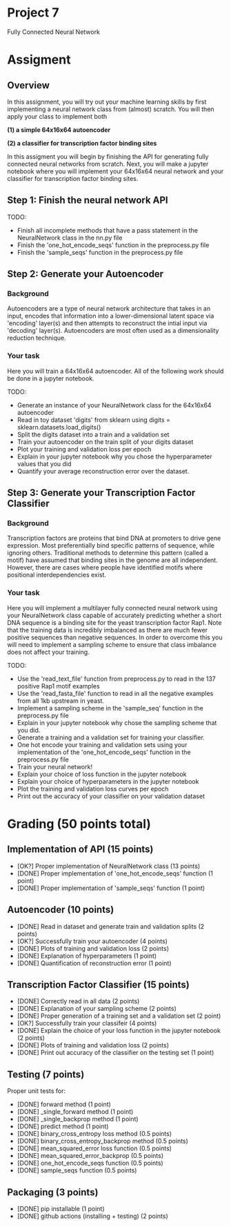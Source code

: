 # Project 7
Fully Connected Neural Network


# Assigment

## Overview
In this assignment, you will try out your machine learning skills by first implementing a neural network
class from (almost) scratch. You will then apply your class to implement both

**(1) a simple 64x16x64 autoencoder**

**(2) a classifier for transcription factor binding sites**

In this assigment you will begin by finishing the API for generating fully connected neural networks from scratch.
Next, you will make a jupyter notebook where you will implement your 64x16x64 neural network and your 
classifier for transcription factor binding sites.


## Step 1: Finish the neural network API
TODO:
* Finish all incomplete methods that have a pass statement in the NeuralNetwork class in the nn.py file
* Finish the 'one_hot_encode_seqs' function in the preprocess.py file
* Finish the 'sample_seqs' function in the preprocess.py file


## Step 2: Generate your Autoencoder
### Background
Autoencoders are a type of neural network architecture that takes in an input, encodes that information
into a lower-dimensional latent space via 'encoding' layer(s) and then attempts to reconstruct the intial
input via 'decoding' layer(s). Autoencoders are most often used as a dimensionality reduction technique.

### Your task
Here you will train a 64x16x64 autoencoder. All of the following work should be done in a jupyter notebook.

TODO:
* Generate an instance of your NeuralNetwork class for the 64x16x64 autoencoder
* Read in toy dataset 'digits' from sklearn using digits = sklearn.datasets.load_digits()
* Split the digits dataset into a train and a validation set
* Train your autoencoder on the train split of your digits dataset
* Plot your training and validation loss per epoch
* Explain in your jupyter notebook why you chose the hyperparameter values that you did
* Quantify your average reconstruction error over the dataset.


## Step 3: Generate your Transcription Factor Classifier
### Background
Transcription factors are proteins that bind DNA at promoters to drive gene expression. 
Most preferentially bind specific patterns of sequence, while ignoring others. 
Traditional methods to determine this pattern (called a motif) have assumed that binding 
sites in the genome are all independent. However, there are cases where people have identified motifs where
positional interdependencies exist.

### Your task
Here you will implement a multilayer fully connected neural network using your NeuralNetwork class
capable of accurately predicting whether a short DNA sequence is a binding site for the 
yeast transcription factor Rap1. Note that the training data is incredibly imbalanced as
there are much fewer positive sequences than negative sequences. In order to overcome this
you will need to implement a sampling scheme to ensure that class imbalance does not affect
your training.

TODO:
* Use the 'read_text_file' function from preprocess.py to read in the 137 positive Rap1 motif examples
* Use the 'read_fasta_file' function to read in all the negative examples from all 1kb upstream in yeast.
* Implement a sampling scheme in the 'sample_seq' function in the preprocess.py file
* Explain in your jupyter notebook why chose the sampling scheme that you did.
* Generate a training and a validation set for training your classifier.
* One hot encode your training and validation sets using your implementation of the 'one_hot_encode_seqs' function in the preprocess.py file
* Train your neural network!
* Explain your choice of loss function in the jupyter notebook
* Explain your choice of hyperparameters in the jupyter notebook
* Plot the training and validation loss curves per epoch
* Print out the accuracy of your classifier on your validation dataset


# Grading (50 points total)

## Implementation of API (15 points)
* [OK?] Proper implementation of NeuralNetwork class (13 points)
* [DONE] Proper implementation of 'one_hot_encode_seqs' function (1 point)
* [DONE] Proper implementation of 'sample_seqs' function (1 point)

## Autoencoder (10 points)
* [DONE] Read in dataset and generate train and validation splits (2 points)
* [OK?] Successfully train your autoencoder (4 points)
* [DONE] Plots of training and validation loss (2 points)
* [DONE] Explanation of hyperparameters (1 point)
* [DONE] Quantification of reconstruction error (1 point)

## Transcription Factor Classifier (15 points)
* [DONE] Correctly read in all data (2 points)
* [DONE] Explanation of your sampling scheme (2 points)
* [DONE] Proper generation of a training set and a validation set (2 point)
* [OK?] Successfully train your classifeir (4 points)
* [DONE] Explain the choice of your loss function in the jupyter notebook (2 points)
* [DONE] Plots of training and validation loss (2 points)
* [DONE] Print out accuracy of the classifier on the testing set (1 point)

## Testing (7 points)
Proper unit tests for:
* [DONE] forward method (1 point)
* [DONE] _single_forward method (1 point)
* [DONE] _single_backprop method (1 point)
* [DONE] predict method (1 point)
* [DONE] binary_cross_entropy loss method (0.5 points)
* [DONE] binary_cross_entropy_backprop method (0.5 points)
* [DONE] mean_squared_error loss function (0.5 points)
* [DONE] mean_squared_error_backprop (0.5 points)
* [DONE] one_hot_encode_seqs function (0.5 points)
* [DONE] sample_seqs function (0.5 points)

## Packaging (3 points)
* [DONE] pip installable (1 point)
* [DONE] github actions (installing + testing) (2 points)


